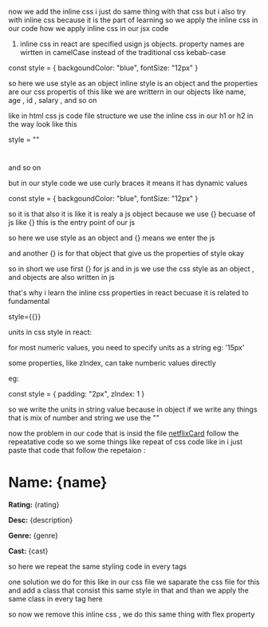 now we add the inline css 
i just do same thing with that css but i also try with inline css because it is the part of learning so we apply the inline css in our code 
how we apply inline css in our jsx code 
1. inline css in react are specified usign js objects. property names are wirtten in camelCase instead of the traditional css kebab-case

const style = {
    backgoundColor: "blue",
    fontSize: "12px"
}

so here we use style as an object inline style is an object and the properties are our css propertis of this like we are writtern in our objects like name, age , id , salary , and so on

like in html css js code file structure we use the inline css in our h1 or h2 in the way look like this 

style = ""

<h1 style="backgound-color: blue "></h1> and so on

but in our style code we use curly braces it means it has dynamic values

const style = {
    backgoundColor: "blue",
    fontSize: "12px"
}

so it is that also it is like it is realy a js object because we use {} becuase of js like {} this is the entry point of our js

so here we use style as an object and {} means we enter the js

and another {} is for that object that give us the properties of style okay 

so in short we use first {} for js 
and in js we use the css style as an object , and objects are also written in js 

that's why i learn the inline css properties in react becuase it is related to fundamental 

 style={{}}

 units in css style in react: 

 for most numeric values, you need to specify units as a string eg: '15px'

 some properties, like zIndex, can take numberic values directly 

eg: 

const style = {
    padding: "2px",
    zIndex: 1
}

so we write the units in string value because in object if we write any things that is mix of number and string we use the ""

now the problem in our code that is insid the file [netflixCard](../../components/NetflixSeries.jsx) follow the repeatative code so we some things like repeat of css code like in i just paste that code that follow the repetaion : 

<h1 style={{ margin: "1.2rem 0rem" }}>
<strong>Name:</strong> {name}
</h1>
<p style={{ margin: "1.2rem 0rem" }}>
<strong>Rating:</strong> {rating}
</p>
<p style={{ margin: "1.2rem 0rem" }}>
<strong>Desc:</strong> {description}
</p>
<p style={{ margin: "1.2rem 0rem" }}>
<strong>Genre:</strong> {genre}
</p>
<p style={{ margin: "1.2rem 0rem" }}>
<strong>Cast:</strong> {cast}
 </p>

 so here we repeat the same styling code in every tags

 one solution we do for this like in our css file we saparate the css file for this and add a class that consist this same style in that and than we apply the same class in every tag here 

 so now we remove this inline css , we do this same thing with flex property 

 

